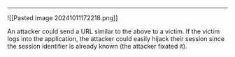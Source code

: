 ___

![[Pasted image 20241011172218.png]]

An attacker could send a URL similar to the above to a victim. If the victim logs into the application, the attacker could easily hijack their session since the session identifier is already known (the attacker fixated it).